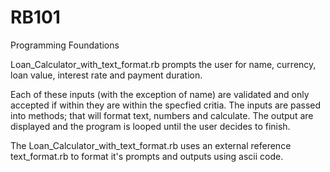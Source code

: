 # RB101
Programming Foundations

Loan_Calculator_with_text_format.rb prompts the user for name, currency, loan value, interest rate and payment duration. 

Each of these inputs (with the exception of name) are validated and only accepted if within they are within the specfied critia. 
The inputs are passed into methods; that will format text, numbers and calculate. The output are displayed and the program is 
looped until the user decides to finish.

The Loan_Calculator_with_text_format.rb uses an external reference text_format.rb to format it's prompts and outputs 
using ascii code. 
